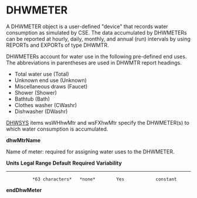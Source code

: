 # DHWMETER

A DHWMETER object is a user-defined "device" that records water consumption as simulated by CSE.  The data accumulated by DHWMETERs can be reported at hourly, daily, monthly, and annual (run) intervals by using REPORTs and EXPORTs of type DHWMTR.

DHWMETERs account for water use in the following pre-defined end uses.  The abbreviations in parentheses are used in DHWMTR report headings.

- Total water use (Total)
- Unknown end use (Unknown)
- Miscellaneous draws (Faucet)
- Shower (Shower)
- Bathtub (Bath)
- Clothes washer (CWashr)
- Dishwasher (DWashr)

[DHWSYS](#dhwsys) items wsWHhwMtr and wsFXhwMtr specify the DHWMETER(s) to which water consumption is accumulated.

**dhwMtrName**

Name of meter: required for assigning water uses to the DHWMETER.

  **Units**   **Legal Range**   **Default**   **Required**   **Variability**
  ----------- ----------------- ------------- -------------- -----------------
              *63 characters*   *none*        Yes            constant


**endDhwMeter**

